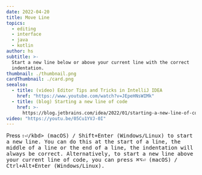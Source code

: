 ```yaml
---
date: 2022-04-20
title: Move Line
topics:
  - editing
  - interface
  - java
  - kotlin
author: hs
subtitle: >-
  Start a new line below or above your current line with the correct
  indentation.
thumbnail: ./thumbnail.png
cardThumbnail: ./card.png
seealso:
  - title: (video) Editor Tips and Tricks in IntelliJ IDEA
    href: "https://www.youtube.com/watch?v=JEpeHNsWIMk"
  - title: (blog) Starting a new line of code
    href: >-
      https://blog.jetbrains.com/idea/2022/01/starting-a-new-line-of-code-how-many-keystrokes-does-it-usually-take-you/
video: "https://youtu.be/05Cu1YVJ-0I"
---
```


Press <kbd>⇧⏎/kbd> (macOS) / <kbd>Shift+Enter</kbd> (Windows/Linux) to start a new line. You can do this at the start of a line, the middle of a line or the end of a line, the indentation will always be correct. Alternatively, to start a new line above your current line of code, you can press <kbd>⌘⌥⏎</kbd> (macOS) / <kbd>Ctrl+Alt+Enter</kbd> (Windows/Linux).
